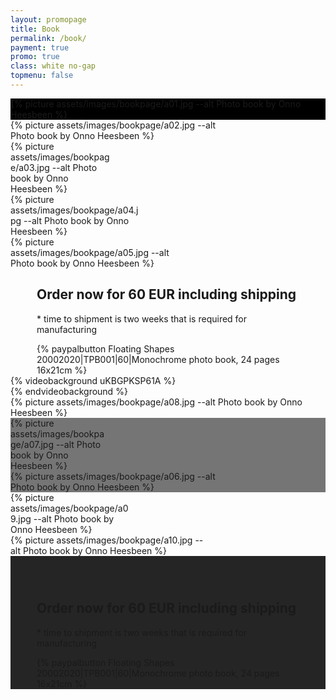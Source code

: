 ```yaml
---
layout: promopage
title: Book
permalink: /book/
payment: true
promo: true
class: white no-gap
topmenu: false
---
```


<div class="focus" style="background-color: black"><div>
 <div>{% picture assets/images/bookpage/a01.jpg --alt Photo book by Onno Heesbeen %}</div>
</div></div>

<div class="focus tuple"><div>
<div style="width: 68%">{% picture assets/images/bookpage/a02.jpg --alt Photo book by Onno Heesbeen %}</div><div style="width: 32%">{% picture assets/images/bookpage/a03.jpg --alt Photo book by Onno Heesbeen %}</div>
</div></div>

<div class="focus tuple"><div>
<div style="width: 42%">{% picture assets/images/bookpage/a04.jpg --alt Photo book by Onno Heesbeen %}</div><div style="width: 58%">{% picture assets/images/bookpage/a05.jpg --alt Photo book by Onno Heesbeen %}</div>
</div></div>

<!-- <div class="focus" style="text-align: center; padding-bottom: 1em;"><div>
<a href="#OrderNow"><img src="/assets/images/44_Yellow_CheckOut_Pill_Button.png"></a>
</div></div> -->

<div class="focus order" style="padding: 0 3em">
<div><h2>Order now for 60&nbsp;EUR including&nbsp;shipping</h2><p>* time to shipment is two weeks that is required for manufacturing</p></div>
<div>{% paypalbutton Floating Shapes 20002020|TPB001|60|Monochrome photo book, 24 pages 16x21cm %}</div>
</div>

<div class="focus video">
<div>{% videobackground uKBGPKSP61A %}<div></div>{% endvideobackground %}</div>
</div>

<!-- <div class="focus" style="background-color: #757575">
<div>{% youtube ixzWONQTIpU %}</div>
</div> -->

<div class="focus">
<div>{% picture assets/images/bookpage/a08.jpg --alt Photo book by Onno Heesbeen %}</div>
</div>

<div class="focus tuple" style="background-color: #757575"><div>
<div style="width: 30%">{% picture assets/images/bookpage/a07.jpg --alt Photo book by Onno Heesbeen %}</div><div style="width: 70%">{% picture assets/images/bookpage/a06.jpg --alt Photo book by Onno Heesbeen %}</div>
</div></div>

<div class="focus tuple"><div>
<div style="width: 37.6%">{% picture assets/images/bookpage/a09.jpg --alt Photo book by Onno Heesbeen %}</div><div style="width: 62.4%">{% picture assets/images/bookpage/a10.jpg --alt Photo book by Onno Heesbeen %}</div>
</div></div>

<div id="OrderNow" class="focus order on-dark" style="background-color: #252525; padding: 3em 3em 0 3em">
<div><h2>Order now for 60&nbsp;EUR including&nbsp;shipping</h2><p>* time to shipment is two weeks that is required for manufacturing</p></div><div>{% paypalbutton Floating Shapes 20002020|TPB001|60|Monochrome photo book, 24 pages 16x21cm %}</div>
</div>

<!-- <div class="focus"><div>
 <div>{% picture assets/images/bookpage/a11.jpg --alt Photo book by Onno Heesbeen %}</div>
</div></div> -->